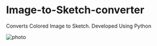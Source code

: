 # Image-to-Sketch-converter
Converts Colored Image to Sketch. Developed Using Python


![photo](https://github.com/user-attachments/assets/35dfc835-414c-482a-95ed-7a83265c1757)
